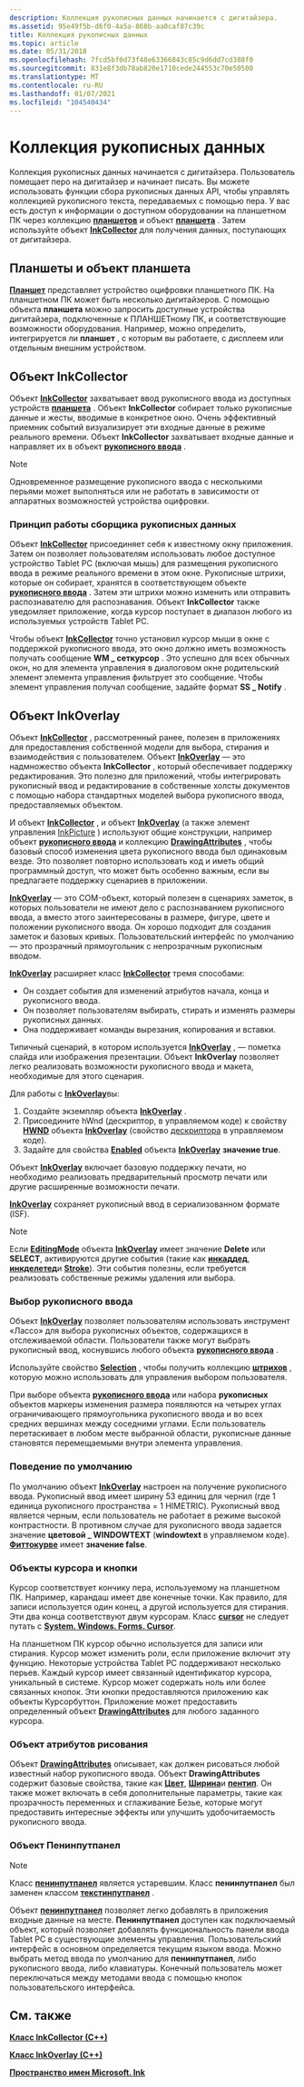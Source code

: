 ```yaml
---
description: Коллекция рукописных данных начинается с дигитайзера.
ms.assetid: 95e49f5b-d6f0-4a5a-868b-aa0caf87c39c
title: Коллекция рукописных данных
ms.topic: article
ms.date: 05/31/2018
ms.openlocfilehash: 7fcd5bf0d73f48e63366843c85c9d6dd7cd388f0
ms.sourcegitcommit: 831e8f3db78ab820e1710cede244553c70e50500
ms.translationtype: MT
ms.contentlocale: ru-RU
ms.lasthandoff: 01/07/2021
ms.locfileid: "104540434"
---
```

# <a name="ink-collection"></a>Коллекция рукописных данных

Коллекция рукописных данных начинается с дигитайзера. Пользователь помещает перо на дигитайзер и начинает писать. Вы можете использовать функции сбора рукописных данных API, чтобы управлять коллекцией рукописного текста, передаваемых с помощью пера. У вас есть доступ к информации о доступном оборудовании на планшетном ПК через коллекцию [**планшетов**](/windows/desktop/api/msinkaut/nf-msinkaut-iinktablets-item) и объект [**планшета**](/windows/desktop/api/msinkaut/nn-msinkaut-iinktablet) . Затем используйте объект [**InkCollector**](inkcollector-class.md) для получения данных, поступающих от дигитайзера.

## <a name="tablets-and-the-tablet-object"></a>Планшеты и объект планшета

[**Планшет**](/windows/desktop/api/msinkaut/nn-msinkaut-iinktablet) представляет устройство оцифровки планшетного ПК. На планшетном ПК может быть несколько дигитайзеров. С помощью объекта **планшета** можно запросить доступные устройства дигитайзера, подключенные к ПЛАНШЕТному ПК, и соответствующие возможности оборудования. Например, можно определить, интегрируется ли **планшет** , с которым вы работаете, с дисплеем или отдельным внешним устройством.

## <a name="inkcollector-object"></a>Объект InkCollector

Объект [**InkCollector**](inkcollector-class.md) захватывает ввод рукописного ввода из доступных устройств [**планшета**](/windows/desktop/api/msinkaut/nn-msinkaut-iinktablet) . Объект **InkCollector** собирает только рукописные данные и жесты, вводимые в конкретное окно. Очень эффективный приемник событий визуализирует эти входные данные в режиме реального времени. Объект **InkCollector** захватывает входные данные и направляет их в объект [**рукописного ввода**](inkdisp-class.md) .

> [!Note]  
> Одновременное размещение рукописного ввода с несколькими перьями может выполняться или не работать в зависимости от аппаратных возможностей устройства оцифровки.

 

### <a name="how-the-ink-collector-works"></a>Принцип работы сборщика рукописных данных

Объект [**InkCollector**](inkcollector-class.md) присоединяет себя к известному окну приложения. Затем он позволяет пользователям использовать любое доступное устройство Tablet PC (включая мышь) для размещения рукописного ввода в режиме реального времени в этом окне. Рукописные штрихи, которые он собирает, хранятся в соответствующем объекте [**рукописного ввода**](inkdisp-class.md) . Затем эти штрихи можно изменить или отправить распознавателю для распознавания. Объект **InkCollector** также уведомляет приложение, когда курсор поступает в диапазон любого из используемых устройств Tablet PC.

Чтобы объект [**InkCollector**](inkcollector-class.md) точно установил курсор мыши в окне с поддержкой рукописного ввода, это окно должно иметь возможность получать сообщение **WM \_ сеткурсор** . Это успешно для всех обычных окон, но для элемента управления в диалоговом окне родительский элемент элемента управления фильтрует это сообщение. Чтобы элемент управления получал сообщение, задайте формат **SS \_ Notify** .

## <a name="inkoverlay-object"></a>Объект InkOverlay

Объект [**InkCollector**](inkcollector-class.md) , рассмотренный ранее, полезен в приложениях для предоставления собственной модели для выбора, стирания и взаимодействия с пользователем. Объект [**InkOverlay**](inkoverlay-class.md) — это надмножество объекта **InkCollector** , который обеспечивает поддержку редактирования. Это полезно для приложений, чтобы интегрировать рукописный ввод и редактирование в собственные холсты документов с помощью набора стандартных моделей выбора рукописного ввода, предоставляемых объектом.

И объект [**InkCollector**](inkcollector-class.md) , и объект [**InkOverlay**](inkoverlay-class.md) (а также элемент управления [InkPicture](inkpicture-control.md) ) используют общие конструкции, например объект [**рукописного ввода**](inkdisp-class.md) и коллекцию [**DrawingAttributes**](inkdrawingattributes-class.md) , чтобы базовый способ изменения цвета рукописного ввода был одинаковым везде. Это позволяет повторно использовать код и иметь общий программный доступ, что может быть особенно важным, если вы предлагаете поддержку сценариев в приложении.

[**InkOverlay**](inkoverlay-class.md) — это COM-объект, который полезен в сценариях заметок, в которых пользователи не имеют дело с распознаванием рукописного ввода, а вместо этого заинтересованы в размере, фигуре, цвете и положении рукописного ввода. Он хорошо подходит для создания заметок и базовых кривых. Пользовательский интерфейс по умолчанию — это прозрачный прямоугольник с непрозрачным рукописным вводом.

[**InkOverlay**](inkoverlay-class.md) расширяет класс [**InkCollector**](inkcollector-class.md) тремя способами:

-   Он создает события для изменений атрибутов начала, конца и рукописного ввода.
-   Он позволяет пользователям выбирать, стирать и изменять размеры рукописных данных.
-   Она поддерживает команды вырезания, копирования и вставки.

Типичный сценарий, в котором используется [**InkOverlay**](inkoverlay-class.md) , — пометка слайда или изображения презентации. Объект **InkOverlay** позволяет легко реализовать возможности рукописного ввода и макета, необходимые для этого сценария.

Для работы с [**InkOverlay**](inkoverlay-class.md)вы:

1.  Создайте экземпляр объекта [**InkOverlay**](inkoverlay-class.md) .
2.  Присоедините hWnd (дескриптор, в управляемом коде) к свойству [**HWND**](/windows/desktop/api/msinkaut/nf-msinkaut-iinkoverlay-get_hwnd) объекта [**InkOverlay**](inkoverlay-class.md) (свойство [дескриптора](/previous-versions/ms582171(v=vs.100)) в управляемом коде).
3.  Задайте для свойства [**Enabled**](/windows/desktop/api/msinkaut/nf-msinkaut-iinkoverlay-get_enabled) объекта [**InkOverlay**](inkoverlay-class.md) **значение true**.

Объект [**InkOverlay**](inkoverlay-class.md) включает базовую поддержку печати, но необходимо реализовать предварительный просмотр печати или другие расширенные возможности печати.

[**InkOverlay**](inkoverlay-class.md) сохраняет рукописный ввод в сериализованном формате (ISF).

> [!Note]  
> Если [**EditingMode**](/windows/desktop/api/msinkaut/nf-msinkaut-iinkoverlay-get_editingmode) объекта [**InkOverlay**](inkoverlay-class.md) имеет значение **Delete** или **SELECT**, активируются другие события (такие как [**инкаддед**](inkdisp-inkadded.md), [**инкделетед**](inkdisp-inkdeleted.md)и [**Stroke**](inkoverlay-stroke.md)). Эти события полезны, если требуется реализовать собственные режимы удаления или выбора.

 

### <a name="selecting-ink"></a>Выбор рукописного ввода

Объект [**InkOverlay**](inkoverlay-class.md) позволяет пользователям использовать инструмент «Лассо» для выбора рукописных объектов, содержащихся в отслеживаемой области. Пользователи также могут выбрать рукописный ввод, коснувшись любого объекта [**рукописного ввода**](inkdisp-class.md) .

Используйте свойство [**Selection**](/windows/desktop/api/msinkaut/nf-msinkaut-iinkoverlay-get_selection) , чтобы получить коллекцию [**штрихов**](/previous-versions/windows/desktop/legacy/ms703293(v=vs.85)) , которую можно использовать для управления выбором пользователя.

При выборе объекта [**рукописного ввода**](inkdisp-class.md) или набора **рукописных** объектов маркеры изменения размера появляются на четырех углах ограничивающего прямоугольника рукописного ввода и во всех средних вершинах между соседними углами. Если пользователь перетаскивает в любом месте выбранной области, рукописные данные становятся перемещаемыми внутри элемента управления.

### <a name="default-behavior"></a>Поведение по умолчанию

По умолчанию объект [**InkOverlay**](inkoverlay-class.md) настроен на получение рукописного ввода. Рукописный ввод имеет ширину 53 единиц для чернил (где 1 единица рукописного пространства = 1 HIMETRIC). Рукописный ввод является черным, если пользователь не работает в режиме высокой контрастности. В противном случае для рукописного ввода задается значение **цветовой \_ WINDOWTEXT** (**windowtext** в управляемом коде). [**Фиттокурве**](/windows/desktop/api/msinkaut/nf-msinkaut-iinkdrawingattributes-get_fittocurve) имеет **значение false**.

### <a name="cursor-and-button-objects"></a>Объекты курсора и кнопки

Курсор соответствует кончику пера, используемому на планшетном ПК. Например, карандаш имеет две конечные точки. Как правило, для записи используется один конец, а другой используется для стирания. Эти два конца соответствуют двум курсорам. Класс [**cursor**](/windows/desktop/api/msinkaut/nn-msinkaut-iinkcursor) не следует путать с [**System. Windows. Forms. Cursor**](/dotnet/api/system.windows.forms.cursor?view=netcore-3.1).

На планшетном ПК курсор обычно используется для записи или стирания. Курсор может изменить роли, если приложение включит эту функцию. Некоторые устройства Tablet PC поддерживают несколько перьев. Каждый курсор имеет связанный идентификатор курсора, уникальный в системе. Курсор может содержать ноль или более связанных кнопок. Эти кнопки предоставляются приложению как объекты Курсорбуттон. Приложение может предоставить определенный объект [**DrawingAttributes**](inkdrawingattributes-class.md) для любого заданного курсора.

### <a name="drawing-attributes-object"></a>Объект атрибутов рисования

Объект [**DrawingAttributes**](inkdrawingattributes-class.md) описывает, как должен рисоваться любой известный набор рукописного ввода. Объект **DrawingAttributes** содержит базовые свойства, такие как [**Цвет**](/windows/desktop/api/msinkaut/nf-msinkaut-iinkdrawingattributes-get_color), [**Ширина**](/windows/desktop/api/msinkaut/nf-msinkaut-iinkdrawingattributes-get_width)и [**пентип**](/windows/desktop/api/msinkaut/nf-msinkaut-iinkdrawingattributes-get_pentip). Он также может включать в себя дополнительные параметры, такие как прозрачность переменных и сглаживание Безье, которые могут предоставить интересные эффекты или улучшить удобочитаемость рукописного ввода.

### <a name="peninputpanel-object"></a>Объект Пенинпутпанел

> [!Note]  
> Класс [**пенинпутпанел**](peninputpanel-class.md) является устаревшим. Класс **пенинпутпанел** был заменен классом [**текстинпутпанел**](/windows/desktop/api/peninputpanel/nn-peninputpanel-itextinputpanel) .

 

Объект [**пенинпутпанел**](peninputpanel-class.md) позволяет легко добавлять в приложения входные данные на месте. **Пенинпутпанел** доступен как подключаемый объект, который позволяет добавлять функциональность панели ввода Tablet PC в существующие элементы управления. Пользовательский интерфейс в основном определяется текущим языком ввода. Можно выбрать метод ввода по умолчанию для **пенинпутпанел**, либо рукописного ввода, либо клавиатуры. Конечный пользователь может переключаться между методами ввода с помощью кнопок пользовательского интерфейса.

## <a name="related-topics"></a>См. также

<dl> <dt>

[**Класс InkCollector (C++)**](inkcollector-class.md)
</dt> <dt>

[**Класс InkOverlay (C++)**](inkoverlay-class.md)
</dt> <dt>

[**Пространство имен Microsoft. Ink**](/previous-versions/dotnet/netframework-3.5/ms581553(v=vs.90))
</dt> </dl>

 

 
